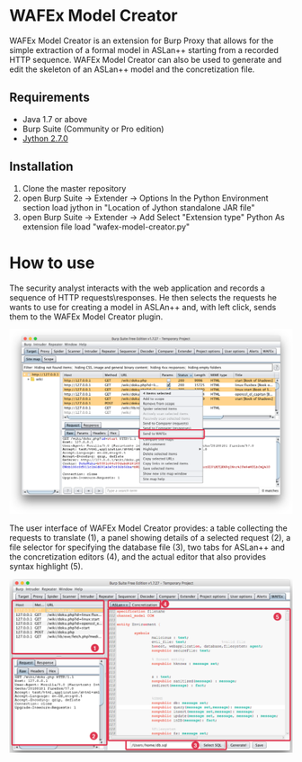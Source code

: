 # WAFEx Model Creator

WAFEx Model Creator is an extension for Burp Proxy that allows for the simple extraction of a formal model in ASLan++ starting from a recorded HTTP sequence. WAFEx Model Creator can also be used to generate and edit the skeleton of an ASLan++ model and the concretization file.


## Requirements
* Java 1.7 or above
* Burp Suite (Community or Pro edition)
* [Jython 2.7.0](http://www.jython.org/downloads.html)

## Installation
1. Clone the master repository
2. open Burp Suite -> Extender -> Options
In the Python Environment section load jython in "Location of Jython standalone JAR file"
3. open Burp Suite -> Extender -> Add
Select "Extension type" Python
As extension file load "wafex-model-creator.py"


# How to use

The security analyst interacts with the web application and records a sequence of HTTP requests\responses. He then selects the requests he wants to use for creating a model in ASLAn++ and, with left click, sends them to the WAFEx Model Creator plugin.

![screen1](screen1.png "Figure 1")

The user interface of WAFEx Model Creator provides: a table collecting the requests to translate (1), a panel showing details of a selected request (2), a file selector for specifying the database file (3), two tabs for ASLan++ and the concretization editors (4), and the actual editor that also provides syntax highlight (5).

![screen2](screen2.png "Figure 2")
